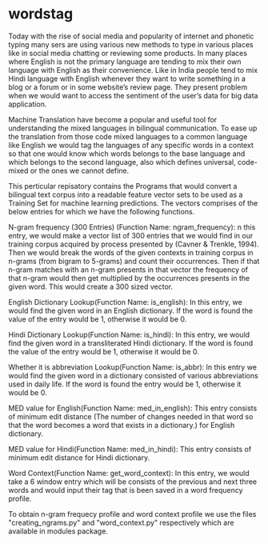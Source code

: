 # wordstag
Today with the rise of social media and popularity of internet and phonetic typing many sers are using various new methods to type in various places like in social media chatting or reviewing some products. In many places where English is not the primary language are tending to mix their own language with English as their convenience. Like in India people tend to mix Hindi language with English whenever they want to write something in a blog or a forum or in some website’s review page. They present problem when we would want to access the sentiment of the user’s data for big data application.

Machine Translation have become a popular and useful tool for understanding the mixed languages in bilingual communication. To ease up the translation from those code mixed languages to a common language like English we would tag the languages of any specific words in a context so that one would know which words belongs to the base language and which belongs to the second language, also which defines universal, code-mixed or the ones we cannot define.

This perticular repisatory contains the Programs that would convert a bilingual text corpus into a readable feature vector sets to be used as a Training Set for machine learning predictions. The vectors comprises of the below entries for which we have the following functions.

N-gram frequency (300 Entries) (Function Name: ngram_frequency): n this entry, we would make a vector list of 300 entries that we would find in our training corpus acquired by process presented by (Cavner & Trenkle, 1994). Then we would break the words of the given contexts in training corpus in n-grams (from bigram to 5-grams) and count their occurrences. Then if that n-gram matches with an n-gram presents in that vector the frequency of that n-gram would then get multiplied by the occurrences presents in the given word. This would create a 300 sized vector.

English Dictionary Lookup(Function Name: is_english): In this entry, we would find the given word in an English dictionary. If the word is found the value of the entry would be 1, otherwise it would be 0.

Hindi Dictionary Lookup(Function Name: is_hindi): In this entry, we would find the given word in a transliterated Hindi dictionary. If the word is found the value of the entry would be 1, otherwise it would be 0.

Whether it is abbreviation Lookup(Function Name: is_abbr): In this entry we would find the given word in a dictionary consisted of various abbreviations used in daily life. If the word is found the entry would be 1, otherwise it would be 0.

MED value for English(Function Name: med_in_english): This entry consists of minimum edit distance (The number of changes needed in that word so that the word becomes a word that exists in a dictionary.) for English dictionary.

MED value for Hindi(Function Name: med_in_hindi): This entry consists of minimum edit distance for Hindi dictionary.

Word Context(Function Name: get_word_context): In this entry, we would take a 6 window entry which will be consists of the previous and next three words and would input their tag that is been saved in a word frequency profile.

To obtain n-gram frequecy profile and word context profile we use the files "creating_ngrams.py" and "word_context.py" respectively which are available in modules package.

